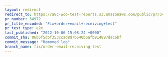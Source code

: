 ```yaml
---
layout: redirect
redirect_to: https://a8c-woo-test-reports.s3.amazonaws.com/public/pr/34972/e2e/index.html
pr_number: 34972
pr_title_encoded: "Fix+order+email+receiving+test"
pr_test_type: e2e
last_published: "2022-10-06 15:08:24 +0000"
commit_sha: 06b5f5dbf353ccad8d7b640b6afb914897dac6bf
commit_message: "Removed log"
branch_name: fix/order-email-receiving-test
---
```

